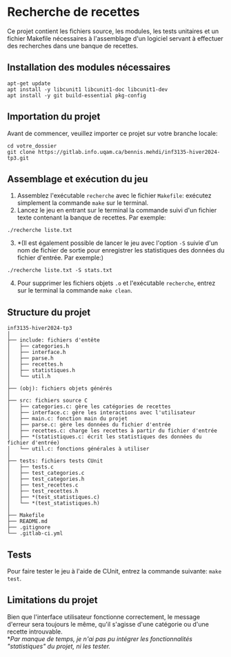 # Recherche de recettes

Ce projet contient les fichiers source, les modules, les tests unitaires et un fichier Makefile nécessaires à l'assemblage d'un logiciel servant à effectuer des recherches dans une banque de recettes.

## Installation des modules nécessaires
```
apt-get update
apt install -y libcunit1 libcunit1-doc libcunit1-dev
apt install -y git build-essential pkg-config
```

## Importation du projet

Avant de commencer, veuillez importer ce projet sur votre branche locale:
```
cd votre_dossier
git clone https://gitlab.info.uqam.ca/bennis.mehdi/inf3135-hiver2024-tp3.git
```
## Assemblage et exécution du jeu

1. Assemblez l'exécutable `recherche` avec le fichier `Makefile`: exécutez simplement la commande `make` sur le terminal.
2. Lancez le jeu en entrant sur le terminal la commande suivi d'un fichier texte contenant la banque de recettes. Par exemple: 
```
./recherche liste.txt
```
3. *(Il est également possible de lancer le jeu avec l'option `-S` suivie d'un nom de fichier de sortie pour enregistrer les statistiques des données du fichier d'entrée. Par exemple:) 
```
./recherche liste.txt -S stats.txt
```
4. Pour supprimer les fichiers objets `.o` et l'exécutable `recherche`, entrez sur le terminal la commande `make clean`.

## Structure du projet

    inf3135-hiver2024-tp3
    │
    ├── include: fichiers d'entête
    │   ├── categories.h
    │   ├── interface.h
    │   ├── parse.h
    │   ├── recettes.h
    │   ├── statistiques.h
    │   └── util.h
    │
    ├── (obj): fichiers objets générés
    │
    ├── src: fichiers source C
    │   ├── categories.c: gère les catégories de recettes
    │   ├── interface.c: gère les interactions avec l'utilisateur
    │   ├── main.c: fonction main du projet
    │   ├── parse.c: gère les données du fichier d'entrée
    │   ├── recettes.c: charge les recettes à partir du fichier d'entrée
    │   ├── *(statistiques.c: écrit les statistiques des données du fichier d'entrée)
    │   └── util.c: fonctions générales à utiliser
    │
    ├── tests: fichiers tests CUnit
    │   ├── tests.c
    │   ├── test_categories.c
    │   ├── test_categories.h
    │   ├── test_recettes.c
    │   ├── test_recettes.h
    │   ├── *(test_statistiques.c)
    │   └── *(test_statistiques.h)
    │
    ├── Makefile
    ├── README.md
    ├── .gitignore
    └── .gitlab-ci.yml

## Tests

Pour faire tester le jeu à l'aide de CUnit, entrez la commande suivante: `make test`.

## Limitations du projet

Bien que l'interface utilisateur fonctionne correctement, le message d'erreur sera toujours le même, qu'il s'agisse d'une catégorie ou d'une recette introuvable.\
**Par manque de temps, je n'ai pas pu intégrer les fonctionnalités "statistiques" du projet, ni les tester.*